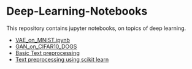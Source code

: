 # Deep-Learning-Notebooks

This repository contains jupyter notebooks, on topics of deep learning.

- [VAE_on_MNIST.ipynb](/VAE_on_MNIST.ipynb)
- [GAN_on_CIFAR10_DOGS](/GAN_on_cifar10.ipynb)
- [Basic Text preprocessing](./Text%20Cleaning/Text%20Cleaning%20Manually%20and%20with%20NLTK.ipynb)
- [Text preprocessing using scikit learn](./Text%20Cleaning/Text%20preprocessing%20with%20scikit-learn.ipynb)